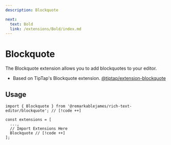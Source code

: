 ```yaml
---
description: Blockquote

next:
  text: Bold
  link: /extensions/Bold/index.md
---
```


# Blockquote

The Blockquote extension allows you to add blockquotes to your editor.

- Based on TipTap's Blockquote extension. [@tiptap/extension-blockquote](https://tiptap.dev/docs/editor/extensions/nodes/blockquote)

## Usage

```tsx
import { Blockquote } from '@remarkablejames/rich-text-editor/blockquote'; // [!code ++]

const extensions = [
  ...,
  // Import Extensions Here
  Blockquote // [!code ++]
];
```
